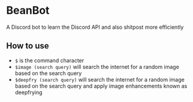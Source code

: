 # BeanBot
A Discord bot to learn the Discord API and also shitpost more efficiently

## How to use
- `$` is the command character
- `$image (search query)` will search the internet for a random image based on the search query
- `$deepfry (search query)` will search the internet for a random image based on the search query and apply image enhancements known as deepfrying
